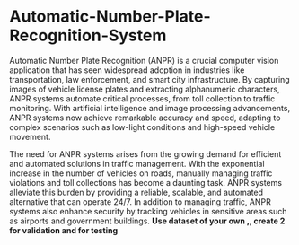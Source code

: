 # Automatic-Number-Plate-Recognition-System
Automatic Number Plate Recognition (ANPR) is a crucial computer vision application that has seen widespread adoption in industries like transportation, law enforcement, and smart city infrastructure. By capturing images of vehicle license plates and extracting alphanumeric characters, ANPR systems automate critical processes, from toll collection to traffic monitoring. With artificial intelligence and image processing advancements, ANPR systems now achieve remarkable accuracy and speed, adapting to complex scenarios such as low-light conditions and high-speed vehicle movement.

The need for ANPR systems arises from the growing demand for efficient and automated solutions in traffic management. With the exponential increase in the number of vehicles on roads, manually managing traffic violations and toll collections has become a daunting task. ANPR systems alleviate this burden by providing a reliable, scalable, and automated alternative that can operate 24/7. In addition to managing traffic, ANPR systems also enhance security by tracking vehicles in sensitive areas such as airports and government buildings.
**Use dataset of your own ,, create 2 for validation and for testing**
